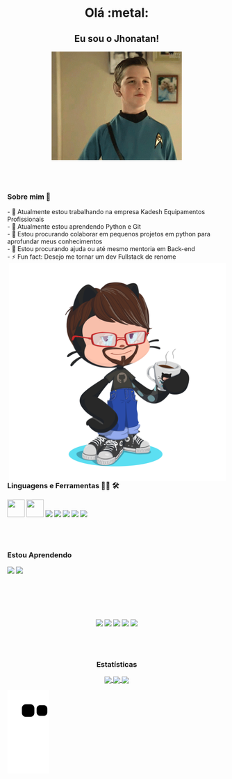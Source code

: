 <div>
  <h1 align="center"> Olá :metal: </h1>
  
  <h2 align="center"> Eu sou o Jhonatan! </h2>
</div>

<div align="center">
<img hight="200" width="300" alt="GIF" align="center" src="assests/young-sheldon-spock.gif">
</div>

</br>
</br>
</br>

<div>
   <h3>Sobre mim 💬</h3>  
- 🔭 Atualmente estou trabalhando na empresa Kadesh Equipamentos Profissionais  </br>
- 🌱 Atualmente estou aprendendo Python e Git  </br>
- 👯 Estou procurando colaborar em pequenos projetos em python para aprofundar meus conhecimentos  </br>
- 🤔 Estou procurando ajuda ou até mesmo mentoria em Back-end  </br>
- ⚡ Fun fact: Desejo me tornar um dev Fullstack de renome
</div>

<img heigth="1000" width="500" align="right" src="assests/octocat-1689183443436.png">

</br>
</br>
</br>

<div>
  <h3> Linguagens e Ferramentas 👨‍💻 🛠 </h3>
  
  <img width="40" height="40" src="https://cdn.jsdelivr.net/gh/devicons/devicon/icons/python/python-original.svg" />
  <img width="40" height="40" src="https://cdn.jsdelivr.net/gh/devicons/devicon/icons/pycharm/pycharm-original.svg" />
  <img width="40" heigth="40" src="https://cdn.jsdelivr.net/gh/devicons/devicon/icons/git/git-original.svg" />
  <img width="40" heigth="40" src="https://cdn.jsdelivr.net/gh/devicons/devicon/icons/github/github-original.svg" />
  <img width="40" heigth="40" src="https://cdn.jsdelivr.net/gh/devicons/devicon/icons/mysql/mysql-original.svg" />
  <img width="40" heigth="40" src="https://cdn.jsdelivr.net/gh/devicons/devicon/icons/postgresql/postgresql-plain.svg" />
  <img width="40" heigth="40" src="https://cdn.jsdelivr.net/gh/devicons/devicon/icons/vscode/vscode-original.svg" />
</div>

</br>
</br>
</br>

<div>
  <h3>Estou Aprendendo</h3>
  
  <img width="50" heigth="50" src="https://cdn.jsdelivr.net/gh/devicons/devicon/icons/python/python-original-wordmark.svg" />
  <img width="60" heigth="60" src="https://cdn.jsdelivr.net/gh/devicons/devicon/icons/git/git-original-wordmark.svg" />
</div>

</br>
</br>
</br>

<div align="center"> </br></br></br>
<a href="https://www.youtube.com/@sabugo1176" target="_blank"><img src="https://img.shields.io/badge/YouTube-FF0000?style=for-the-badge&logo=youtube&logoColor=white" target="_blank"></a>
<a href="https://instagram.com/jhonatan_ods0" target="_blank"><img src="https://img.shields.io/badge/-Instagram-%23E4405F?style=for-the-badge&logo=instagram&logoColor=white" target="_blank"></a>
<a href="https://www.twitch.tv/xabugo" target="_blank"><img src="https://img.shields.io/badge/Twitch-9146FF?style=for-the-badge&logo=twitch&logoColor=white" target="_blank"></a>
<a href = "mailto:jhonatan.ods15@gmail.com"><img src="https://img.shields.io/badge/Gmail-D14836?style=for-the-badge&logo=gmail&logoColor=white" target="_blank"></a>
<a href="https://www.linkedin.com/in/jhonatan-oliveira-dos-santos-454850181" target="_blank"><img src="https://img.shields.io/badge/-LinkedIn-%230077B5?style=for-the-badge&logo=linkedin&logoColor=white" target="_blank"></a>   
</div>

</br>
</br>
</br>

<div align="center">
  <h3> Estatísticas </h3>
  <a href="https://github.com/JhonatanSabugo">
  <img height="180em"   align="center" src="https://github-readme-stats.vercel.app/api?username=JhonatanSabugo&show_icons=true&theme=react&include_all_commits=true&count_private=true"/>
  <img height="180em"  align="center" src="https://github-readme-stats.vercel.app/api/top-langs/?username=JhonatanSabugo&layout=compact&langs_count=7&theme=react" />
  <img height="180em"  align="center" src="https://github-readme-stats.vercel.app/api/pin/?username=JhonatanSabugo&repo=JhonatanSabugo&theme=react" />  
</div>

![Snake animation](https://github.com/JhonatanSabugo/JhonatanSabugo/blob/output/github-contribution-grid-snake.svg)
